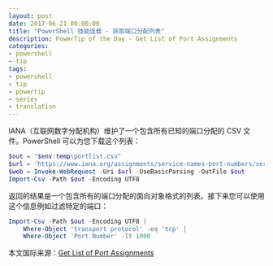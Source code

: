 ```yaml
---
layout: post
date: 2017-06-21 00:00:00
title: "PowerShell 技能连载 - 获取端口分配列表"
description: PowerTip of the Day - Get List of Port Assignments
categories:
- powershell
- tip
tags:
- powershell
- tip
- powertip
- series
- translation
---
```

IANA（互联网数字分配机构）维护了一个包含所有已知的端口分配的 CSV 文件。PowerShell 可以为您下载这个列表：

```powershell
$out = "$env:temp\portlist.csv"
$url = 'https://www.iana.org/assignments/service-names-port-numbers/service-names-port-numbers.csv'
$web = Invoke-WebRequest -Uri $url -UseBasicParsing -OutFile $out
Import-Csv -Path $out -Encoding UTF8
```

返回的结果是一个包含所有的端口分配的面向对象格式的列表。接下来您可以使用这个信息例如过滤特定的端口：

```powershell
Import-Csv -Path $out -Encoding UTF8 |
    Where-Object 'transport protocol' -eq 'tcp' |
    Where-Object 'Port Number' -lt 1000
```

<!--more-->
本文国际来源：[Get List of Port Assignments](http://community.idera.com/powershell/powertips/b/tips/posts/get-list-of-port-assignments)
